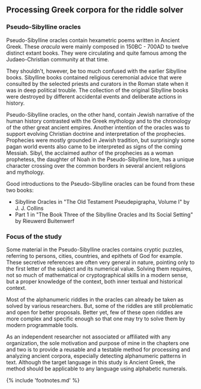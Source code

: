 ## Processing Greek corpora for the riddle solver

### Pseudo-Sibylline oracles

Pseudo-Sibylline oracles<!-- cite author="wikipedia.org" title="Sibylline oracles"
date="" location="" type="website" href="https://en.wikipedia.org/wiki/Sibylline_Oracles" -->
contain hexametric poems written in Ancient Greek. These *oracula* were mainly
composed in 150BC - 700AD to twelve distinct extant books. They were circulating
and quite famous among the Judaeo-Christian community at that time.

They shouldn't, however, be too much confused with the earlier
Sibylline books<!-- cite author="wikipedia.org" title="Sibylline books"
date="" location="" type="website" href="https://en.wikipedia.org/wiki/Sibylline_Books" -->.
Sibylline books contained religious ceremonial advice that were consulted by
the selected priests and curators in the Roman state when it was in deep
political trouble. The collection of the original Sibylline books were destroyed
by different accidental events and deliberate actions in history.

Pseudo-Sibylline oracles, on the other hand, contain Jewish narrative of the
human history contrasted with the Greek mythology and to the chronology of the
other great ancient empires. Another intention of the oracles was to support
evolving Christian doctrine and interpretation of the prophecies. Prophecies
were mostly grounded in Jewish tradition, but surprisingly some pagan world
events also came to be interpreted as signs of the coming Messiah. Sibyl, the
acclaimed author of the prophecies as a woman prophetess, the daughter of Noah
in the Pseudo-Sibylline lore, has a unique character crossing over the common
borders in several ancient religions and mythology<!-- cite author="Julia E. Diggins" title="String, Straightedge, and Shadow" date="1965" location="Chapter 8" type="book" href="http://www.anselm.edu/homepage/dbanach/thales.htm" -->.

Good introductions to the Pseudo-Sibylline oracles can be found from these two
books:

* Sibylline Oracles in "The Old Testament Pseudepigrapha, Volume I"<!-- cite author="J. J. Collins"
title="Sibylline Oracles in The Old Testament Pseudepigrapha, Volume I"
date="2011" location="Pages 317-472" type="book"
href="https://books.google.fi/books?id=TNdeolWctsQC" --> by J. J. Collins
* Part 1 in "The Book Three of the Sibylline Oracles and Its Social Setting"<!-- cite author="Rieuwerd Buitenwerf" title="The Book Three of the Sibylline Oracles and Its Social Setting"
date="2003" location="Part 1" type="book"
href="https://books.google.fi/books?id=Zqh8ZQZqnWYC" --> by Rieuwerd Buitenwerf

### Focus of the study

Some material in the Pseudo-Sibylline oracles contains cryptic puzzles,
referring to persons, cities, countries, and epithets of God for example. These
secretive references are often very general in nature, pointing only to the
first letter of the subject and its numerical value. Solving them requires, not
so much of mathematical or cryptographical skills in a modern sense, but a proper
knowledge of the context, both inner textual and historical context.

Most of the alphanumeric riddles in the oracles can already be taken as solved
by various researchers. But, some of the riddles are still problematic and open
for better proposals. Better yet, few of these open riddles are more complex and
specific enough so that one may try to solve them by modern programmable tools.

As an independent researcher not associated or affiliated with any organization,
the sole motivation and purpose of mine in the chapters one and two is to
provide a reusable and a testable method for processing and analyzing ancient
corpora, especially detecting alphanumeric patterns in text. Although the
target language in this study is Ancient Greek, the method should be applicable
to any language using alphabetic numerals.

{% include 'footnotes.md' %}
